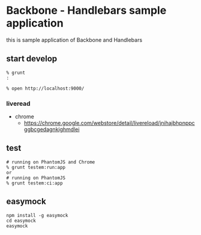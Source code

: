 # Backbone - Handlebars sample application

this is sample application of Backbone and Handlebars

## start develop

```
% grunt
:

% open http://localhost:9000/
```

### liveread

* chrome
  * https://chrome.google.com/webstore/detail/livereload/jnihajbhpnppcggbcgedagnkighmdlei

## test

```
# running on PhantomJS and Chrome
% grunt testem:run:app
or
# running on PhantomJS
% grunt testem:ci:app
```

## easymock

```
npm install -g easymock
cd easymock
easymock
```
